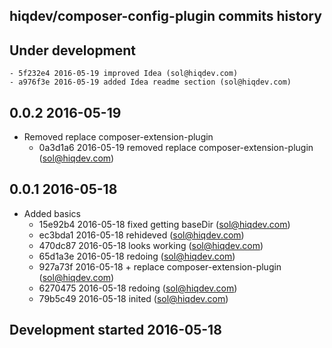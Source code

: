 hiqdev/composer-config-plugin commits history
---------------------------------------------

## Under development

    - 5f232e4 2016-05-19 improved Idea (sol@hiqdev.com)
    - a976f3e 2016-05-19 added Idea readme section (sol@hiqdev.com)

## 0.0.2 2016-05-19

- Removed replace composer-extension-plugin
    - 0a3d1a6 2016-05-19 removed replace composer-extension-plugin (sol@hiqdev.com)

## 0.0.1 2016-05-18

- Added basics
    - 15e92b4 2016-05-18 fixed getting baseDir (sol@hiqdev.com)
    - ec3bda1 2016-05-18 rehideved (sol@hiqdev.com)
    - 470dc87 2016-05-18 looks working (sol@hiqdev.com)
    - 65d1a3e 2016-05-18 redoing (sol@hiqdev.com)
    - 927a73f 2016-05-18 + replace composer-extension-plugin (sol@hiqdev.com)
    - 6270475 2016-05-18 redoing (sol@hiqdev.com)
    - 79b5c49 2016-05-18 inited (sol@hiqdev.com)

## Development started 2016-05-18

